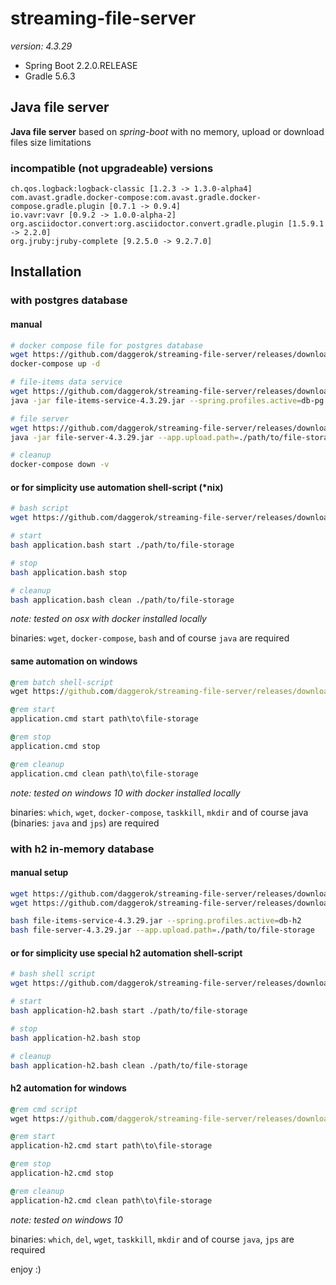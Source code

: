 # streaming-file-server
_version: 4.3.29_

* Spring Boot 2.2.0.RELEASE
* Gradle 5.6.3

## Java file server 

**Java file server** based on *spring-boot* with no memory, upload or download files size limitations

### incompatible (not upgradeable) versions

    ch.qos.logback:logback-classic [1.2.3 -> 1.3.0-alpha4]
    com.avast.gradle.docker-compose:com.avast.gradle.docker-compose.gradle.plugin [0.7.1 -> 0.9.4]
    io.vavr:vavr [0.9.2 -> 1.0.0-alpha-2]
    org.asciidoctor.convert:org.asciidoctor.convert.gradle.plugin [1.5.9.1 -> 2.2.0]
    org.jruby:jruby-complete [9.2.5.0 -> 9.2.7.0]

## Installation

### with postgres database

#### manual

```bash
# docker compose file for postgres database
wget https://github.com/daggerok/streaming-file-server/releases/download/4.3.29/docker-compose.yml
docker-compose up -d

# file-items data service
wget https://github.com/daggerok/streaming-file-server/releases/download/4.3.29/file-items-service-4.3.29.jar
java -jar file-items-service-4.3.29.jar --spring.profiles.active=db-pg

# file server
wget https://github.com/daggerok/streaming-file-server/releases/download/4.3.29/file-server-4.3.29.jar
java -jar file-server-4.3.29.jar --app.upload.path=./path/to/file-storage

# cleanup
docker-compose down -v
```

#### or for simplicity use automation shell-script (*nix)

```bash
# bash script
wget https://github.com/daggerok/streaming-file-server/releases/download/4.3.29/application.bash

# start
bash application.bash start ./path/to/file-storage

# stop
bash application.bash stop

# cleanup
bash application.bash clean ./path/to/file-storage
```

*note: tested on osx with docker installed locally*

binaries: `wget`, `docker-compose`, `bash` and of course `java` are required

#### same automation on windows

```cmd
@rem batch shell-script
wget https://github.com/daggerok/streaming-file-server/releases/download/4.3.29/application.cmd

@rem start
application.cmd start path\to\file-storage

@rem stop
application.cmd stop

@rem cleanup
application.cmd clean path\to\file-storage
```

*note: tested on windows 10 with docker installed locally*

binaries: `which`, `wget`, `docker-compose`, `taskkill`, `mkdir` and of course java (binaries: `java` and `jps`) are required

### with h2 in-memory database

#### manual setup

```bash
wget https://github.com/daggerok/streaming-file-server/releases/download/4.3.29/file-items-service-4.3.29.jar
wget https://github.com/daggerok/streaming-file-server/releases/download/4.3.29/file-server-4.3.29.jar

bash file-items-service-4.3.29.jar --spring.profiles.active=db-h2
bash file-server-4.3.29.jar --app.upload.path=./path/to/file-storage
```

#### or for simplicity use special h2 automation shell-script

```bash
# bash shell script
wget https://github.com/daggerok/streaming-file-server/releases/download/4.3.29/application-h2.bash

# start
bash application-h2.bash start ./path/to/file-storage

# stop
bash application-h2.bash stop

# cleanup
bash application-h2.bash clean ./path/to/file-storage
```

#### h2 automation for windows

```cmd
@rem cmd script
wget https://github.com/daggerok/streaming-file-server/releases/download/4.3.29/application-h2.cmd

@rem start
application-h2.cmd start path\to\file-storage

@rem stop
application-h2.cmd stop

@rem cleanup
application-h2.cmd clean path\to\file-storage
```

*note: tested on windows 10*

binaries: `which`, `del`, `wget`, `taskkill`, `mkdir` and of course `java`, `jps` are required

enjoy :)
